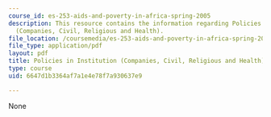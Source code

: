 ```yaml
---
course_id: es-253-aids-and-poverty-in-africa-spring-2005
description: This resource contains the information regarding Policies in Institution
  (Companies, Civil, Religious and Health).
file_location: /coursemedia/es-253-aids-and-poverty-in-africa-spring-2005/6647d1b3364af7a1e4e78f7a930637e9_MITES_253S05_ato_ulzen.pdf
file_type: application/pdf
layout: pdf
title: Policies in Institution (Companies, Civil, Religious and Health)
type: course
uid: 6647d1b3364af7a1e4e78f7a930637e9

---
```

None